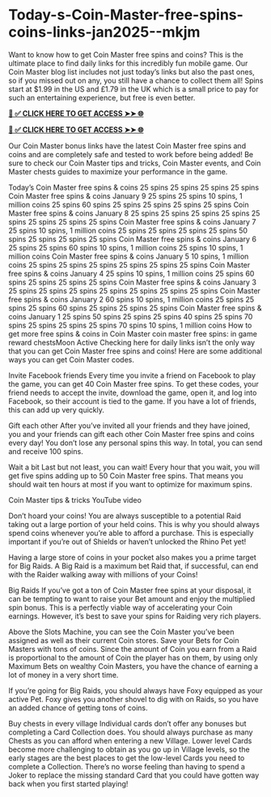 # Today-s-Coin-Master-free-spins-coins-links-jan2025--mkjm
Want to know how to get Coin Master free spins and coins? This is the ultimate place to find daily links for this incredibly fun mobile game. Our Coin Master blog list includes not just today’s links but also the past ones, so if you missed out on any, you still have a chance to collect them all! Spins start at $1.99 in the US and £1.79 in the UK which is a small price to pay for such an entertaining experience, but free is even better.

**[📌 ✅ CLICK HERE TO GET ACCESS ➤➤ 🌐](https://newmegadeals.xyz/cash~app/)**

**[📌 ✅ CLICK HERE TO GET ACCESS ➤➤ 🌐](https://newmegadeals.xyz/cash~app/)**

Our Coin Master bonus links have the latest Coin Master free spins and coins and are completely safe and tested to work before being added! Be sure to check our Coin Master tips and tricks, Coin Master events, and Coin Master chests guides to maximize your performance in the game.

Today’s Coin Master free spins & coins
25 spins
25 spins
25 spins
25 spins
Coin Master free spins & coins January 9
25 spins
25 spins
10 spins, 1 million coins
25 spins
60 spins
25 spins
25 spins
25 spins
25 spins
Coin Master free spins & coins January 8
25 spins
25 spins
25 spins
25 spins
25 spins
25 spins
25 spins
25 spins
Coin Master free spins & coins January 7
25 spins
10 spins, 1 million coins
25 spins
25 spins
25 spins
25 spins
50 spins
25 spins
25 spins
25 spins
Coin Master free spins & coins January 6
25 spins
25 spins
60 spins
10 spins, 1 million coins
25 spins
10 spins, 1 million coins
Coin Master free spins & coins January 5
10 spins, 1 million coins
25 spins
25 spins
25 spins
25 spins
25 spins
25 spins
Coin Master free spins & coins January 4
25 spins
10 spins, 1 million coins
25 spins
60 spins
25 spins
25 spins
25 spins
Coin Master free spins & coins January 3
25 spins
25 spins
25 spins
25 spins
25 spins
25 spins
25 spins
Coin Master free spins & coins January 2
60 spins
10 spins, 1 million coins
25 spins
25 spins
25 spins
60 spins
25 spins
25 spins
25 spins
Coin Master free spins & coins January 1
25 spins
50 spins
25 spins
25 spins
40 spins
25 spins
70 spins
25 spins
25 spins
25 spins
70 spins
10 spins, 1 million coins
How to get more free spins & coins in Coin Master
coin master free spins: in game reward chestsMoon Active
Checking here for daily links isn’t the only way that you can get Coin Master free spins and coins! Here are some additional ways you can get Coin Master codes.

Invite Facebook friends
Every time you invite a friend on Facebook to play the game, you can get 40 Coin Master free spins. To get these codes, your friend needs to accept the invite, download the game, open it, and log into Facebook, so their account is tied to the game. If you have a lot of friends, this can add up very quickly.

Gift each other
After you’ve invited all your friends and they have joined, you and your friends can gift each other Coin Master free spins and coins every day! You don’t lose any personal spins this way. In total, you can send and receive 100 spins.


Wait a bit
Last but not least, you can wait! Every hour that you wait, you will get five spins adding up to 50 Coin Master free spins. That means you should wait ten hours at most if you want to optimize for maximum spins.

Coin Master tips & tricks
YouTube video

Don’t hoard your coins!
You are always susceptible to a potential Raid taking out a large portion of your held coins. This is why you should always spend coins whenever you’re able to afford a purchase. This is especially important if you’re out of Shields or haven’t unlocked the Rhino Pet yet!

Having a large store of coins in your pocket also makes you a prime target for Big Raids. A Big Raid is a maximum bet Raid that, if successful, can end with the Raider walking away with millions of your Coins!

Big Raids
If you’ve got a ton of Coin Master free spins at your disposal, it can be tempting to want to raise your Bet amount and enjoy the multiplied spin bonus. This is a perfectly viable way of accelerating your Coin earnings. However, it’s best to save your spins for Raiding very rich players.


Above the Slots Machine, you can see the Coin Master you’ve been assigned as well as their current Coin stores. Save your Bets for Coin Masters with tons of coins. Since the amount of Coin you earn from a Raid is proportional to the amount of Coin the player has on them, by using only Maximum Bets on wealthy Coin Masters, you have the chance of earning a lot of money in a very short time.

If you’re going for Big Raids, you should always have Foxy equipped as your active Pet. Foxy gives you another shovel to dig with on Raids, so you have an added chance of getting tons of coins.

Buy chests in every village
Individual cards don’t offer any bonuses but completing a Card Collection does. You should always purchase as many Chests as you can afford when entering a new Village. Lower level Cards become more challenging to obtain as you go up in Village levels, so the early stages are the best places to get the low-level Cards you need to complete a Collection. There’s no worse feeling than having to spend a Joker to replace the missing standard Card that you could have gotten way back when you first started playing!

